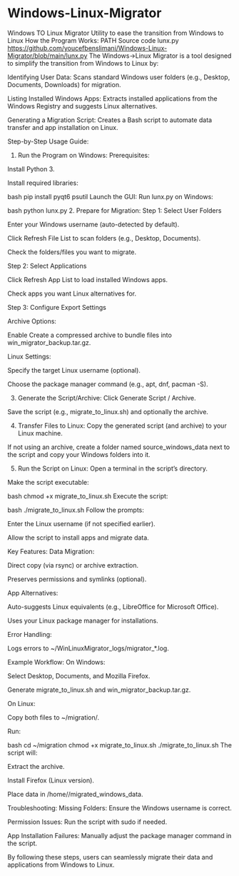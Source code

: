 # Windows-Linux-Migrator
Windows TO Linux Migrator Utility to ease the transition from Windows to Linux
How the Program Works:
PATH Source code lunx.py https://github.com/youcefbenslimani/Windows-Linux-Migrator/blob/main/lunx.py
The Windows→Linux Migrator is a tool designed to simplify the transition from Windows to Linux by:

Identifying User Data: Scans standard Windows user folders (e.g., Desktop, Documents, Downloads) for migration.

Listing Installed Windows Apps: Extracts installed applications from the Windows Registry and suggests Linux alternatives.

Generating a Migration Script: Creates a Bash script to automate data transfer and app installation on Linux.

Step-by-Step Usage Guide:
1. Run the Program on Windows:
Prerequisites:

Install Python 3.

Install required libraries:

bash
pip install pyqt6 psutil
Launch the GUI:
Run lunx.py on Windows:

bash
python lunx.py
2. Prepare for Migration:
Step 1: Select User Folders

Enter your Windows username (auto-detected by default).

Click Refresh File List to scan folders (e.g., Desktop, Documents).

Check the folders/files you want to migrate.

Step 2: Select Applications

Click Refresh App List to load installed Windows apps.

Check apps you want Linux alternatives for.

Step 3: Configure Export Settings

Archive Options:

Enable Create a compressed archive to bundle files into win_migrator_backup.tar.gz.

Linux Settings:

Specify the target Linux username (optional).

Choose the package manager command (e.g., apt, dnf, pacman -S).

3. Generate the Script/Archive:
Click Generate Script / Archive.

Save the script (e.g., migrate_to_linux.sh) and optionally the archive.

4. Transfer Files to Linux:
Copy the generated script (and archive) to your Linux machine.

If not using an archive, create a folder named source_windows_data next to the script and copy your Windows folders into it.

5. Run the Script on Linux:
Open a terminal in the script’s directory.

Make the script executable:

bash
chmod +x migrate_to_linux.sh
Execute the script:

bash
./migrate_to_linux.sh
Follow the prompts:

Enter the Linux username (if not specified earlier).

Allow the script to install apps and migrate data.

Key Features:
Data Migration:

Direct copy (via rsync) or archive extraction.

Preserves permissions and symlinks (optional).

App Alternatives:

Auto-suggests Linux equivalents (e.g., LibreOffice for Microsoft Office).

Uses your Linux package manager for installations.

Error Handling:

Logs errors to ~/WinLinuxMigrator_logs/migrator_*.log.

Example Workflow:
On Windows:

Select Desktop, Documents, and Mozilla Firefox.

Generate migrate_to_linux.sh and win_migrator_backup.tar.gz.

On Linux:

Copy both files to ~/migration/.

Run:

bash
cd ~/migration
chmod +x migrate_to_linux.sh
./migrate_to_linux.sh
The script will:

Extract the archive.

Install Firefox (Linux version).

Place data in /home/<user>/migrated_windows_data.

Troubleshooting:
Missing Folders: Ensure the Windows username is correct.

Permission Issues: Run the script with sudo if needed.

App Installation Failures: Manually adjust the package manager command in the script.

By following these steps, users can seamlessly migrate their data and applications from Windows to Linux.
